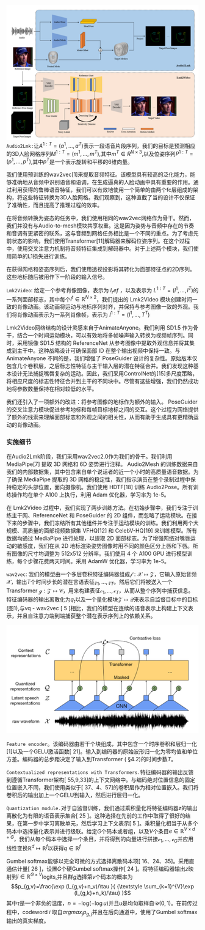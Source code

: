 ![alt text](image-1.png)
`Audio2Lmk:`让$A^{1:T}=(a^1,…,a^T)$表示一段语音片段序列，我们的目标是预测相应的3D人脸网格序列$M^{1:T}=(m^1,…,m^T)$,其中$m^T\in R^{N\times3}$,以及位姿序列$P^{1:T}=(p^1,…,p^T)$,其中$p^T$是一个表示旋转和平移的6维向量。

我们使用预训练的wav2vec[1]来提取音频特征。该模型具有较高的泛化能力，能够准确地从音频中识别语音和语调，在生成逼真的人脸动画中具有重要的作用。通过利用获得的鲁棒语音特征，我们可以有效地使用一个简单的由两个fc层组成的架构，将这些特征转换为3D人脸网格。我们观察到，这种直截了当的设计不仅保证了准确性，而且提高了推理过程的效率。

在将音频转换为姿态的任务中，我们使用相同的wav2vec网络作为骨干。然而，我们并没有与Audio-to-mesh模块共享权重。这是因为姿势与音频中存在的节奏和音调有更紧密的联系，这与音频到网格任务相比是一个不同的重点。为了考虑先前状态的影响，我们使用Transformer[11]解码器来解码位姿序列。在这个过程中，使用交叉注意力机制将音频特征集成到解码器中。对于上述两个模块，我们使用简单的L1损失进行训练。

在获得网格和姿态序列后，我们使用透视投影将其转化为面部特征点的2D序列。这些地标随后被用作下一阶段的输入信号。

`Lmk2Video`:
给定一个参考肖像图像，表示为 $I_ref$ ，以及表示为 $L^{1:T} = (l^1,...,l^T)$的一系列面部标志，其中每个$l^t ∈ \mathbb{R}^{N×2}$，我们提出的 Lmk2Video 模块创建时间一致的肖像动画。该动画将运动与地标序列对齐，并保持与参考图像一致的外观。我们将肖像动画表示为一系列肖像帧，表示为  $I^{1:T} = (I^1,...,T^T)$

Lmk2Video网络结构的设计灵感来自于AnimateAnyone。我们利用 SD1.5 作为骨干，结合一个时间运动模块，可以有效地将多帧噪声输入转换为视频帧序列。同时，采用镜像 SD1.5 结构的 ReferenceNet 从参考图像中提取外观信息并将其集成到主干中。这种战略设计可确保面部 ID 在整个输出视频中保持一致。与 AnimateAnyone 不同的是，我们增强了 PoseGuider 设计的复杂性。原始版本仅包含几个卷积层，之后标志性特征与主干输入层的潜在特征合并。我们发现这种基本设计无法捕捉嘴唇复杂的运动。因此，我们采用ControlNet的[15]多尺度策略，将相应尺度的标志性特征合并到主干的不同块中。尽管有这些增强，我们仍然成功地将参数数量保持在相对较低的水平。

我们还引入了一项额外的改进：将参考图像的地标作为额外的输入。 PoseGuider 的交叉注意力模块促进参考地标和每帧目标地标之间的交互。这个过程为网络提供了额外的线索来理解面部标志和外观之间的相关性，从而有助于生成具有更精确运动的肖像动画。
### 实施细节
在Audio2Lmk阶段，我们采用wav2vec2.0作为我们的骨干。我们利用 MediaPipe[7] 提取 3D 网格和 6D 姿势进行注释。 Audio2Mesh 的训练数据来自我们的内部数据集，其中包含来自单个说话者的近一个小时的高质量语音数据。为了确保 MediaPipe 提取的 3D 网格的稳定性，我们指示演员在整个录制过程中保持稳定的头部位置，面向摄像机。我们使用 HDTF[18] 训练 Audio2Pose。所有训练操作均在单个 A100 上执行，利用 Adam 优化器，学习率为 1e-5。

在 Lmk2Video 过程中，我们实现了两步训练方法。在初始步骤中，我们专注于训练主干网、ReferenceNet 和 PoseGuider 的 2D 组件，而忽略了运动模块。在接下来的步骤中，我们冻结所有其他组件并专注于运动模块的训练。我们利用两个大规模、高质量的面部视频数据集 VFHQ[12] 和 CelebV-HQ[19] 来训练模型。所有数据均通过 MediaPipe 进行处理，以提取 2D 面部标志。为了增强网络对嘴唇运动的敏感度，我们在从 2D 地标渲染姿势图像时用不同的颜色区分上唇和下唇。所有图像的尺寸均调整为 512x512 分辨率。我们使用 4 个 A100 GPU 进行模型训练，每个步骤花费两天时间。采用 AdamW 优化器，学习率为 1e-5。

`wav2vec`:
我们的模型由一个多层卷积特征编码器组成$\mathcal{f} :\mathcal{X} \mapsto \mathcal{Z}$，它输入原始音频$\mathcal{X}$，输出$T$个时间步长的潜在言语表征$\mathcal{z}_1,...,\mathcal{z}_T$。然后它们将被送入一个Transformer $\mathcal{g} :\mathcal{Z} \mapsto \mathcal{C}$，用来构建表征$\mathcal{c}_1,...,\mathcal{c}_T$，从而从整个序列中捕获信息。特征编码器的输出离散化为$q_t$以及一个量化模块$\mathcal{Z} \mapsto \mathcal{Q}$来表示自监督目标中的目标(图1),与vq - wav2vec [ 5 ]相比，我们的模型在连续的语音表示上构建上下文表示，并且自注意力端到端捕获整个潜在表示序列上的依赖关系。

![alt text](image.png)

`Feature encoder`。该编码器由若干个块组成，其中包含一个时序卷积和层归一化[1]以及一个GELU激活函数[ 21]。输入到编码器的原始波形归一化为零均值和单位方差。编码器的总步距决定了输入到Transformer ( §4.2)的时间步数$T$。

`Contextualized representations with Transformers.`特征编码器的输出反馈到遵循Transformer架构[ 55,9,33]的上下文网络中。与编码绝对位置信息的固定位置嵌入不同，我们使用类似于[ 37、4、57]的卷积层作为相对位置嵌入。我们将卷积后的输出加上一个GELU到输入，然后进行层归一化。

`Quantization module.`对于自监督训练，我们通过乘积量化将特征编码器$z$的输出离散化为有限的语音表示集合[ 25 ]。这种选择在先前的工作中取得了很好的结果，在第一步中学习离散单元，然后学习上下文表示[ 5 ]。乘积量化相当于从多个码本中选择量化表示并进行级联。给定$G$个码本或者组，以及$V$个条目$e\in \mathbb{R}^{V\times d\div G}$，我们从每个码本中选择一个条目，并将得到的向量进行拼接$\mathcal{e}_1,...,\mathcal{e}_G$并应用线性变换$\mathbb{R}^{d} \mapsto \mathbb{R}^{f}$以获得$q\in \mathbb{R}^{f}$

Gumbel softmax能够以完全可微的方式选择离散码本项[ 16、24、35]。采用直通估计量[ 26 ]，设置$G$个硬Gumbel softmax操作[ 24 ]。将特征编码器输出$z$映射到$l\in \mathbb{R}^{G\times V}$logits,并且群$g$选择第$v$个码本的概率为$$p_{g,v}=\frac{\exp (l_{g,v}+n_v)/\tau }{ {\textstyle \sum_{k=1}^{V}\exp (l_{g,k}+n_k)/\tau} }$$其中$\tau$是一个非负的温度，$n=-\log_{}{(-\log{}{u})}$并且$u$是均匀取样自$\mathcal{U}(0,1)$。在前传过程中，codeword $i$ 取自$argmax_jp_{g,j}$并且在后向通道中，使用了Gumbel softmax输出的真实梯度。
